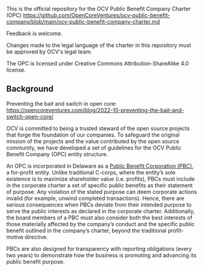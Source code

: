 This is the official repository for the OCV Public Benefit Company Charter (OPC) https://github.com/OpenCoreVentures/ocv-public-benefit-company/blob/main/ocv-public-benefit-company-charter.md

Feedback is welcome.

Changes made to the legal language of the charter in this repository must be approved by OCV's legal team.

The OPC is licensed under Creative Commons Attribution-ShareAlike 4.0 license.

## Background

Preventing the bait and switch in open core: https://opencoreventures.com/blog/2022-10-preventing-the-bait-and-switch-open-core/

OCV is committed to being a trusted steward of the open source projects that forge the foundation of our companies. To safeguard the original mission of the projects and the value contributed by the open source community, we have developed a set of guidelines for the OCV Public Benefit Company (OPC) entity structure.

An OPC is incorporated in Delaware as a [Public Benefit Corporation (PBC)]([https://www.cooleygo.com/glossary/public-benefit-corporation/](https://www.cooleygo.com/glossary/public-benefit-corporation/)), a for-profit entity. Unlike traditional C-corps, where the entity’s sole existence is to maximize shareholder value (i.e. profits), PBCs must include in the corporate charter a set of specific public benefits as their statement of purpose. Any violation of the stated purpose can deem corporate actions invalid (for example, unwind completed transactions). Hence, there are serious consequences when PBCs deviate from their intended purpose to serve the public interests as declared in the corporate charter. Additionally, the board members of a PBC must also consider both the best interests of those materially affected by the company’s conduct and the specific public benefit outlined in the company’s charter, beyond the traditional profit-motive directive.

PBCs are also designed for transparency with reporting obligations (every two years) to demonstrate how the business is promoting and advancing its public benefit purpose.
